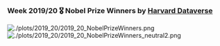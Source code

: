 ### Week 2019/20 🎖️ Nobel Prize Winners by [Harvard Dataverse](https://dataverse.harvard.edu/dataset.xhtml?persistentId=doi:10.7910/DVN/6NJ5RN)
![./plots/2019_20/2019_20_NobelPrizeWinners.png](https://github.com/Z3tt/TidyTuesday/blob/master/plots/2019_20/2019_20_NobelPrizeWinners.png)
![./plots/2019_20/2019_20_NobelPrizeWinners_neutral2.png](https://github.com/Z3tt/TidyTuesday/blob/master/plots/2019_20/2019_20_NobelPrizeWinners_neutral2.png)
